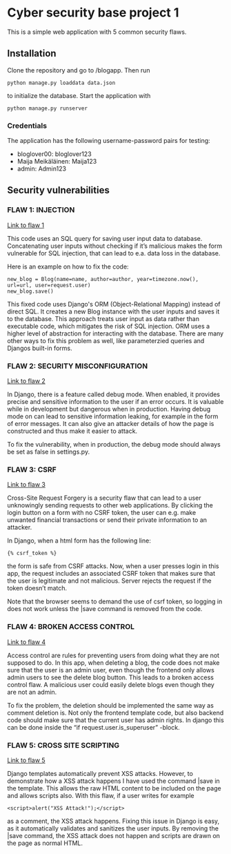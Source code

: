 # Cyber security base project 1

This is a simple web application with 5 common security flaws.

## Installation

Clone the repository and go to /blogapp. Then run

```
python manage.py loaddata data.json
```

to initialize the database. Start the application with

```
python manage.py runserver
```

### Credentials

The application has the following username-password pairs for testing:

* bloglover00: bloglover123
* Maija Meikäläinen: Maija123
* admin: Admin123

## Security vulnerabilities

### FLAW 1: INJECTION

[Link to flaw 1](https://github.com/EeviLuukkonen/cyber-security-project1/blob/99912fcd8b924f918474053c59db99bb7cfa69c9/blogapp/blogs/views.py#L26)

This code uses an SQL query for saving user input data to database. Concatenating user inputs without checking if it’s malicious makes the form vulnerable for SQL injection, that can lead to e.a. data loss in the database.

Here is an example on how to fix the code:

```
new_blog = Blog(name=name, author=author, year=timezone.now(), url=url, user=request.user)
new_blog.save()
```

This fixed code uses Django's ORM (Object-Relational Mapping) instead of direct SQL. It creates a new Blog instance with the user inputs and saves it to the database. This approach treats user input as data rather than executable code, which mitigates the risk of SQL injection. ORM uses a higher level of abstraction for interacting with the database. There are many other ways to fix this problem as well, like parameterzied queries and Djangos built-in forms.


### FLAW 2: SECURITY MISCONFIGURATION

[Link to flaw 2](https://github.com/EeviLuukkonen/cyber-security-project1/blob/99912fcd8b924f918474053c59db99bb7cfa69c9/blogapp/mysite/settings.py#L26)

In Django, there is a feature called debug mode. When enabled, it provides precise and sensitive information to the user if an error occurs. It is valuable while in development but dangerous when in production. Having debug mode on can lead to sensitive information leaking, for example in the form of error messages. It can also give an attacker details of how the page is constructed and thus make it easier to attack.

To fix the vulnerability, when in production, the debug mode should always be set as false in settings.py.


### FLAW 3: CSRF

[Link to flaw 3](https://github.com/EeviLuukkonen/cyber-security-project1/blob/99912fcd8b924f918474053c59db99bb7cfa69c9/blogapp/blogs/templates/blogs/login.html#L7)

Cross-Site Request Forgery is a security flaw that can lead to a user unknowingly sending requests to other web applications. By clicking the login button on a form with no CSRF token, the user can e.g. make unwanted financial transactions or send their private information to an attacker.

In Django, when a html form has the following line:

```
{% csrf_token %}
```

the form is safe from CSRF attacks. Now, when a user presses login in this app, the request includes an associated CSRF token that makes sure that the user is legitimate and not malicious. Server rejects the request if the token doesn’t match.

Note that the browser seems to demand the use of csrf token, so logging in does not work unless the |save command is removed from the code.


### FLAW 4: BROKEN ACCESS CONTROL
[Link to flaw 4](https://github.com/EeviLuukkonen/cyber-security-project1/blob/99912fcd8b924f918474053c59db99bb7cfa69c9/blogapp/blogs/views.py#L45)

Access control are rules for preventing users from doing what they are not supposed to do. In this app, when deleting a blog, the code does not make sure that the user is an admin user, even though the frontend only allows admin users to see the delete blog button. This leads to a broken access control flaw. A malicious user could easily delete blogs even though they are not an admin.

To fix the problem, the deletion should be implemented the same way as comment deletion is. Not only the frontend template code, but also backend code should make sure that the current user has admin rights. In django this can be done inside the “if request.user.is_superuser” -block.

### FLAW 5: CROSS SITE SCRIPTING

[Link to flaw 5](https://github.com/EeviLuukkonen/cyber-security-project1/blob/99912fcd8b924f918474053c59db99bb7cfa69c9/blogapp/blogs/templates/blogs/detail.html#L15)

Django templates automatically prevent XSS attacks. However, to demonstrate how a XSS attack happens I have used the command |save in the template. This allows the raw HTML content to be included on the page and allows scripts also. With this flaw, if a user writes for example 

```
<script>alert("XSS Attack!");</script>
```
as a comment, the XSS attack happens.
Fixing this issue in Django is easy, as it automatically validates and sanitizes the user inputs. By removing the |save command, the XSS attack does not happen and scripts are drawn on the page as normal HTML.

